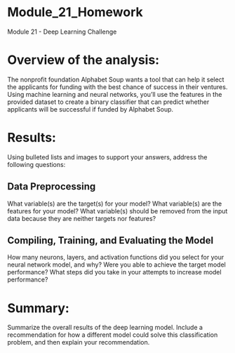 # Module_21_Homework
Module 21 - Deep Learning Challenge

# Overview of the analysis: 
The nonprofit foundation Alphabet Soup wants a tool that can help it select the applicants for funding with the best chance of success in their ventures. Using machine learning and neural networks, you’ll use the features in the provided dataset to create a binary classifier that can predict whether applicants will be successful if funded by Alphabet Soup. 

# Results: 
Using bulleted lists and images to support your answers, address the following questions:

Data Preprocessing
-------------------
What variable(s) are the target(s) for your model?
What variable(s) are the features for your model?
What variable(s) should be removed from the input data because they are neither targets nor features?

Compiling, Training, and Evaluating the Model
---------------------------------------------
How many neurons, layers, and activation functions did you select for your neural network model, and why?
Were you able to achieve the target model performance?
What steps did you take in your attempts to increase model performance?

# Summary: 
Summarize the overall results of the deep learning model. Include a recommendation for how a different model could solve this classification problem, and then explain your recommendation.
